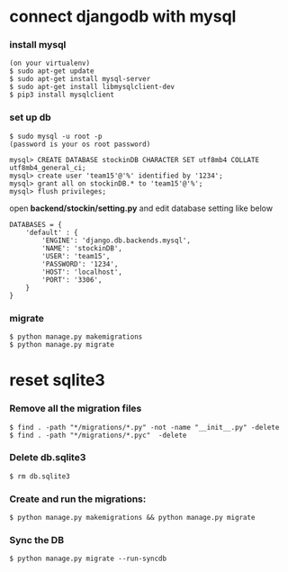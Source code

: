 # connect djangodb with mysql

### install mysql
```
(on your virtualenv)
$ sudo apt-get update
$ sudo apt-get install mysql-server
$ sudo apt-get install libmysqlclient-dev
$ pip3 install mysqlclient
```

### set up db
```
$ sudo mysql -u root -p
(password is your os root password)

mysql> CREATE DATABASE stockinDB CHARACTER SET utf8mb4 COLLATE utf8mb4_general_ci;
mysql> create user 'team15'@'%' identified by '1234';
mysql> grant all on stockinDB.* to 'team15'@'%';
mysql> flush privileges;
```

open **backend/stockin/setting.py**
and edit database setting like below
```
DATABASES = {
    'default' : {
        'ENGINE': 'django.db.backends.mysql',    
        'NAME': 'stockinDB',                     
        'USER': 'team15',                          
        'PASSWORD': '1234',                  
        'HOST': 'localhost',                     
        'PORT': '3306',                          
    }
}
```
### migrate
```
$ python manage.py makemigrations
$ python manage.py migrate
```

# reset sqlite3

### Remove all the migration files
```
$ find . -path "*/migrations/*.py" -not -name "__init__.py" -delete
$ find . -path "*/migrations/*.pyc"  -delete
```

### Delete db.sqlite3
```
$ rm db.sqlite3
```

### Create and run the migrations:
```
$ python manage.py makemigrations && python manage.py migrate
```

### Sync the DB
```
$ python manage.py migrate --run-syncdb
```





    

